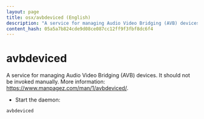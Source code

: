 ```yaml
---
layout: page
title: osx/avbdeviced (English)
description: "A service for managing Audio Video Bridging (AVB) devices."
content_hash: 05a5a7b824cde9d08ce087cc12ff9f3fbf8dc6f4
---
```

# avbdeviced

A service for managing Audio Video Bridging (AVB) devices.
It should not be invoked manually.
More information: <https://www.manpagez.com/man/1/avbdeviced/>.

- Start the daemon:

`avbdeviced`
